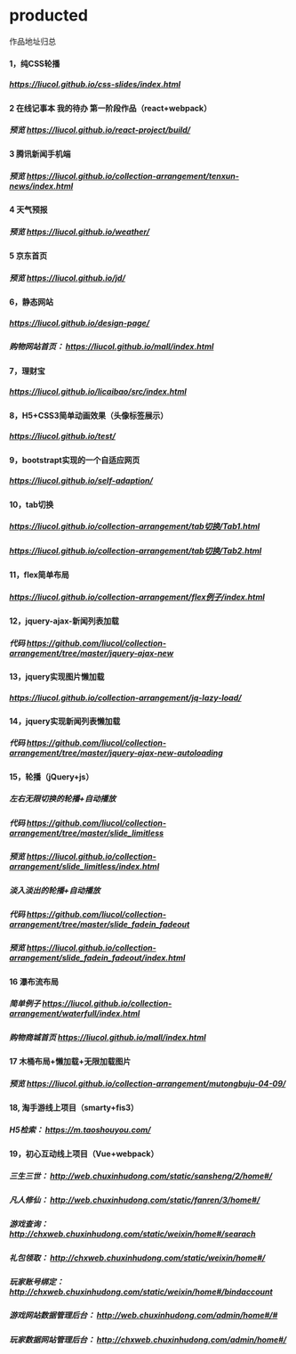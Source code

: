 # producted
作品地址归总
#### 1，纯CSS轮播
##### https://liucol.github.io/css-slides/index.html
#### 2 在线记事本  我的待办 第一阶段作品（react+webpack）
##### 预览 https://liucol.github.io/react-project/build/
#### 3 腾讯新闻手机端
##### 预览 https://liucol.github.io/collection-arrangement/tenxun-news/index.html
#### 4 天气预报
##### 预览 https://liucol.github.io/weather/
#### 5 京东首页
##### 预览 https://liucol.github.io/jd/
#### 6，静态网站
##### https://liucol.github.io/design-page/
##### 购物网站首页： https://liucol.github.io/mall/index.html
#### 7，理财宝
##### https://liucol.github.io/licaibao/src/index.html
#### 8，H5+CSS3简单动画效果（头像标签展示）
##### https://liucol.github.io/test/
#### 9，bootstrapt实现的一个自适应网页
##### https://liucol.github.io/self-adaption/
#### 10，tab切换
##### https://liucol.github.io/collection-arrangement/tab切换/Tab1.html
##### https://liucol.github.io/collection-arrangement/tab切换/Tab2.html
#### 11，flex简单布局
##### https://liucol.github.io/collection-arrangement/flex例子/index.html  
#### 12，jquery-ajax-新闻列表加载
##### 代码 https://github.com/liucol/collection-arrangement/tree/master/jquery-ajax-new
#### 13，jquery实现图片懒加载
##### https://liucol.github.io/collection-arrangement/jq-lazy-load/
#### 14，jquery实现新闻列表懒加载
##### 代码 https://github.com/liucol/collection-arrangement/tree/master/jquery-ajax-new-autoloading
#### 15，轮播（jQuery+js）
##### 左右无限切换的轮播+自动播放
##### 代码 https://github.com/liucol/collection-arrangement/tree/master/slide_limitless
##### 预览 https://liucol.github.io/collection-arrangement/slide_limitless/index.html
##### 淡入淡出的轮播+自动播放
##### 代码 https://github.com/liucol/collection-arrangement/tree/master/slide_fadein_fadeout
##### 预览 https://liucol.github.io/collection-arrangement/slide_fadein_fadeout/index.html
#### 16 瀑布流布局
##### 简单例子 https://liucol.github.io/collection-arrangement/waterfull/index.html
##### 购物商城首页  https://liucol.github.io/mall/index.html
#### 17 木桶布局+懒加载+无限加载图片
##### 预览 https://liucol.github.io/collection-arrangement/mutongbuju-04-09/
#### 18, 淘手游线上项目（smarty+fis3）
##### H5检索： https://m.taoshouyou.com/
#### 19，初心互动线上项目（Vue+webpack）
##### 三生三世： http://web.chuxinhudong.com/static/sansheng/2/home#/
##### 凡人修仙： http://web.chuxinhudong.com/static/fanren/3/home#/
##### 游戏查询： http://chxweb.chuxinhudong.com/static/weixin/home#/searach
##### 礼包领取： http://chxweb.chuxinhudong.com/static/weixin/home#/ 
##### 玩家账号绑定： http://chxweb.chuxinhudong.com/static/weixin/home#/bindaccount
##### 游戏网站数据管理后台： http://web.chuxinhudong.com/admin/home#/#
##### 玩家数据网站管理后台： http://chxweb.chuxinhudong.com/admin/home#/
